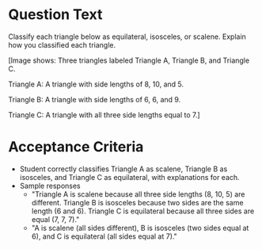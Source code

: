 # Question Text

Classify each triangle below as equilateral, isosceles, or scalene. Explain how you classified each triangle.

[Image shows: Three triangles labeled Triangle A, Triangle B, and Triangle C.

Triangle A: A triangle with side lengths of 8, 10, and 5.

Triangle B: A triangle with side lengths of 6, 6, and 9.

Triangle C: A triangle with all three side lengths equal to 7.]

# Acceptance Criteria

- Student correctly classifies Triangle A as scalene, Triangle B as isosceles, and Triangle C as equilateral, with explanations for each.
- Sample responses
  - "Triangle A is scalene because all three side lengths (8, 10, 5) are different. Triangle B is isosceles because two sides are the same length (6 and 6). Triangle C is equilateral because all three sides are equal (7, 7, 7)."
  - "A is scalene (all sides different), B is isosceles (two sides equal at 6), and C is equilateral (all sides equal at 7)."

